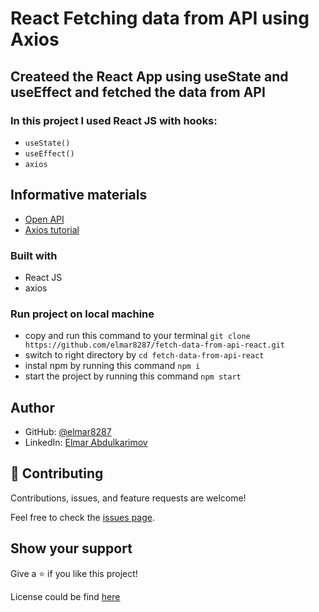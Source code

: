 # React Fetching data from API using Axios

## Createed the React App using useState and useEffect and fetched the data from API

### In this project I used React JS with hooks:
- `useState()`
- `useEffect()`
- `axios`

## Informative materials

- [Open API](https://jsonplaceholder.typicode.com/)
- [Axios tutorial](https://www.freecodecamp.org/news/how-to-use-axios-with-react/)

### Built with

- React JS
- axios

### Run project on local machine

- copy and run this command to your terminal `git clone https://github.com/elmar8287/fetch-data-from-api-react.git`
- switch to right directory by `cd fetch-data-from-api-react`
- instal npm by running this command `npm i`
- start the project by running this command `npm start`

## Author

- GitHub: [@elmar8287](https://github.com/elmar8287)
- LinkedIn: [Elmar Abdulkarimov](https://www.linkedin.com/in/elmar.abdulkarimov/)

## 🤝 Contributing

Contributions, issues, and feature requests are welcome!

Feel free to check the [issues page](https://github.com/elmar8287/react-form-hooks/issues).

## Show your support

Give a ⭐️ if you like this project!

License could be find [here](https://github.com/elmar8287/fetch-data-from-api-react/blob/dev/LICENSE)


